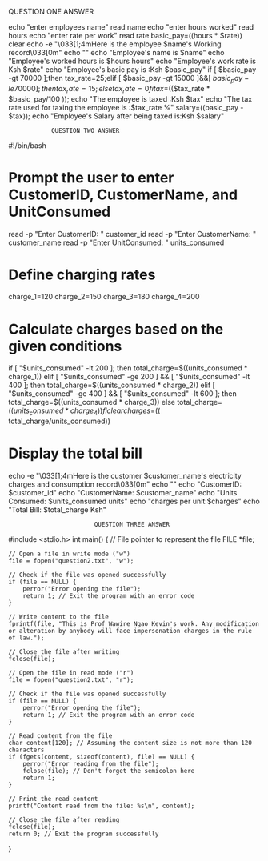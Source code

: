 
QUESTION ONE ANSWER

echo "enter employees name"
read name
echo "enter hours worked"
read hours
echo "enter rate per work"
read rate
basic_pay=$(($hours * $rate)) 
clear
echo -e "\033[1;4mHere is the employee $name's Working record\033[0m"
echo ""
echo "Employee's name is $name"
echo "Employee's worked hours is $hours hours"
echo "Employee's work rate is Ksh $rate"
echo "Employee's basic pay is :Ksh $basic_pay"
if [ $basic_pay -gt 70000 ];then tax_rate=25;elif [ $basic_pay -gt 15000 ]&&[ $basic_pay -le 70000 ];then tax_rate=15; else tax_rate=0
fi
tax=$(($tax_rate * $basic_pay/100 ));
echo "The employee is taxed :Ksh $tax"
echo "The tax rate used for taxing the employee is :$tax_rate %"
salary=$(($basic_pay - $tax));
echo "Employee's Salary after being taxed is:Ksh $salary"


                QUESTION TWO ANSWER
                                                 
#!/bin/bash
# Prompt the user to enter CustomerID, CustomerName, and UnitConsumed
read -p "Enter CustomerID: " customer_id
read -p "Enter CustomerName: " customer_name
read -p "Enter UnitConsumed: " units_consumed

# Define charging rates
charge_1=120
charge_2=150
charge_3=180
charge_4=200

# Calculate charges based on the given conditions
if [ "$units_consumed" -lt 200 ]; then
    total_charge=$((units_consumed * charge_1))
elif [ "$units_consumed" -ge 200 ] && [ "$units_consumed" -lt 400 ]; then
    total_charge=$((units_consumed * charge_2))
elif [ "$units_consumed" -ge 400 ] && [ "$units_consumed" -lt 600 ]; then
    total_charge=$((units_consumed * charge_3))
else
    total_charge=$((units_consumed * charge_4))
fi
clear
charges=$(( total_charge/units_consumed))
# Display the total bill
echo -e "\033[1;4mHere is the customer $customer_name's electricity charges and consumption record\033[0m"
echo ""
echo "CustomerID: $customer_id"
echo "CustomerName: $customer_name"
echo "Units Consumed: $units_consumed units"
echo "charges per unit:$charges"
echo "Total Bill: $total_charge Ksh"


                            QUESTION THREE ANSWER

#include <stdio.h>
int main() {
    // File pointer to represent the file
    FILE *file;

    // Open a file in write mode ("w")
    file = fopen("question2.txt", "w");

    // Check if the file was opened successfully
    if (file == NULL) {
        perror("Error opening the file");
        return 1; // Exit the program with an error code
    }

    // Write content to the file
    fprintf(file, "This is Prof Wawire Ngao Kevin's work. Any modification or alteration by anybody will face impersonation charges in the rule of law.");

    // Close the file after writing
    fclose(file);

    // Open the file in read mode ("r")
    file = fopen("question2.txt", "r");

    // Check if the file was opened successfully
    if (file == NULL) {
        perror("Error opening the file");
        return 1; // Exit the program with an error code
    }

    // Read content from the file
    char content[120]; // Assuming the content size is not more than 120 characters
    if (fgets(content, sizeof(content), file) == NULL) {
        perror("Error reading from the file");
        fclose(file); // Don't forget the semicolon here
        return 1;
    }

    // Print the read content
    printf("Content read from the file: %s\n", content);

    // Close the file after reading
    fclose(file); 
    return 0; // Exit the program successfully
}
